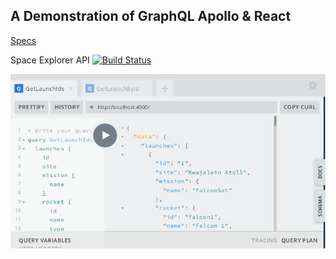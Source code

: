 ## A Demonstration of GraphQL Apollo & React

[Specs](https://www.apollographql.com/docs/tutorial/introduction/)

Space Explorer API [![Build Status](https://jenkins.rdok.dev/buildStatus/icon?job=space-explorer%2FAPI)](https://jenkins.rdok.dev/view/Training/job/space-explorer/job/API/)


![graphql-playground](https://raw.githubusercontent.com/rdok/space-explorer/master/graphql-playground.png "GraphQL Playground")

